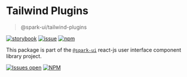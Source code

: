 # Tailwind Plugins

> @spark-ui/tailwind-plugins

[![storybook](https://img.shields.io/badge/storybook-black?logo=storybook)](https://sparkui.vercel.app/?path=/docs/utils-tailwind-plugins-index--docs)
[![issue](https://img.shields.io/badge/report%20a%20bug-black?logo=openbugbounty&logoColor=red)](https://github.com/leboncoin/spark-web/issues/new?&projects=4&template=bug-report.yml&assignees=&labels=util,tailwind-plugins)
[![npm](https://img.shields.io/npm/dt/%40spark-ui/tailwind-plugins?logo=npm&labelColor=black)](https://www.npmjs.com/package/@spark-ui/tailwind-plugins)

This package is part of the [`@spark-ui`](https://github.com/leboncoin/spark-web) react-js user interface component library project.

[![Issues open](https://img.shields.io/github/issues-search/leboncoin/spark-web?query=is%3Aopen%20label%3Autil%20label%3Atailwind-plugins&logo=openbugbounty&logoColor=red&label=issues%20open&color=red)](https://github.com/leboncoin/spark-web/issues?q=is%3Aopen+label%3Autil+label%3Atailwind-plugins)
[![NPM](https://img.shields.io/npm/l/%40spark-ui%2Ftailwind-plugins)](https://github.com/leboncoin/spark-web/blob/main/packages/utils/tailwind-plugins/LICENSE.md)

